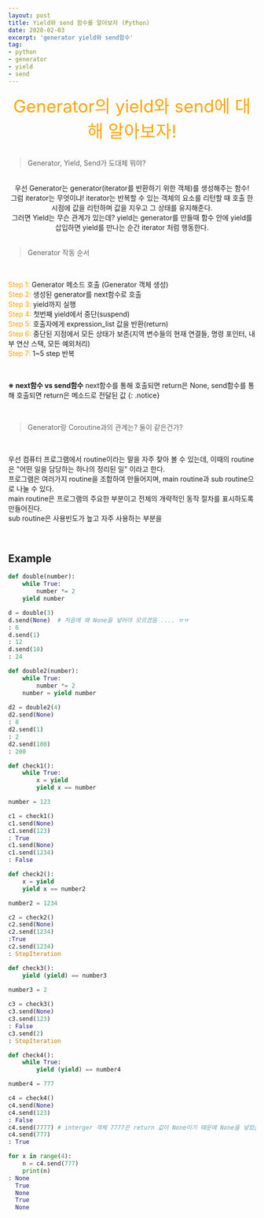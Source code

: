 ```yaml
---
layout: post 
title: Yield와 send 함수를 알아보자 (Python)
date: 2020-02-03
excerpt: 'generator yield와 send함수'
tag:
- python
- generator
- yield
- send
---
```


<center> <span style="color: orange; font-size:35px">Generator의 yield와 send에 대해 알아보자!</span></center>

<br> 

> Generator, Yield, Send가 도대체 뭐야? <br> 

<br>

<center>우선 Generator는 generator(iterator를 반환하기 위한 객체)를 생성해주는 함수!</center>
<center>그럼 iterator는 무엇이냐! iterator는 반복할 수 있는 객체의 요소를 리턴할 때 호출 한 시점에 값을 리턴하며 값을 지우고 그 상태를 유지해준다.</center>
<center>그러면 Yield는 무슨 관계가 있는데? yield는 generator를 만들때 함수 안에 yield를 삽입하면 yield를 만나는 순간 iterator 처럼 행동한다.</center>


<br> 

> Generator 작동 순서 

<br> 

<span style="color: orange">Step 1: </span>Generator 메소드 호출 (Generator 객체 생성)<br>
<span style="color: orange">Step 2: </span>생성된 generator를 next함수로 호출<br>
<span style="color: orange">Step 3: </span>yield까지 실행<br>
<span style="color: orange">Step 4: </span>첫번째 yield에서 중단(suspend)<br>
<span style="color: orange">Step 5: </span>호출자에게 expression_list 값을 반환(return)<br>
<span style="color: orange">Step 6: </span>중단된 지점에서 모든 상태가 보존(지역 변수들의 현재 연결들, 명령 포인터, 내부 연산 스택, 모든 예외처리)<br>
<span style="color: orange">Step 7: </span>1~5 step 반복<br>

<br>

**※ next함수 vs send함수** next함수를 통해 호출되면 return은 None, send함수를 통해 호출되면 return은 메소드로 전달된 값 
{: .notice}

<br> 

> Generator랑 Coroutine과의 관계는? 둘이 같은건가? 

<br> 

우선 컴퓨터 프로그램에서 routine이라는 말을 자주 찾아 볼 수 있는데, 이때의 routine은 "어떤 일을 담당하는 하나의 정리된 일" 이라고 한다.<br>
프로그램은 여러가지 routine을 조합하여 만들어지며, main routine과 sub routine으로 나눌 수 있다. <br>
main routine은 프로그램의 주요한 부분이고 전체의 개략적인 동작 절차를 표시하도록 만들어진다. <br> 
sub routine은 사용빈도가 높고 자주 사용하는 부분을 

<br> 



## Example 

```python
def double(number):
    while True:
        number *= 2 
	yield number 

d = double(3)
d.send(None)  # 처음에 왜 None을 넣어야 모르겠음 .... ㅠㅠ 
: 6 
d.send(1)
: 12 
d.send(10)
: 24 

def double2(number):
    while True:
        number *= 2 
	number = yield number
	
d2 = double2(4) 
d2.send(None)
: 8
d2.send(1)
: 2
d2.send(100)
: 200

def check1():
    while True:
        x = yield
        yield x == number

number = 123 

c1 = check1()
c1.send(None)
c1.send(123)
: True
c1.send(None)
c1.send(1234)
: False 

def check2():
    x = yield 
    yield x == number2

number2 = 1234 

c2 = check2() 
c2.send(None)
c2.send(1234)
:True 
c2.send(1234) 
: StopIteration

def check3():
    yield (yield) == number3 
    
number3 = 2

c3 = check3()
c3.send(None) 
c3.send(123)
: False 
c3.send(2)
: StopIteration 

def check4():
    while True: 
        yield (yield) == number4

number4 = 777

c4 = check4()
c4.send(None) 
c4.send(123)
: False 
c4.send(7777) # interger 객체 7777은 return 값이 None이기 때문에 None을 넣었을 때와 같음 
c4.send(777) 	
: True

for x in range(4):
    n = c4.send(777)
    print(n)
: None
  True
  None 
  True 
  None
```

